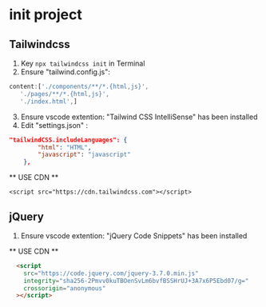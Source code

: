 # init project

## Tailwindcss

1. Key `npx tailwindcss init` in Terminal
2. Ensure "tailwind.config.js":

```js
content:['./components/**/*.{html,js}',
   './pages/**/*.{html,js}',
   './index.html',]
```

3. Ensure vscode extention: "Tailwind CSS IntelliSense" has been installed
4. Edit "settings.json" :

```JSON
"tailwindCSS.includeLanguages": {
        "html": "HTML",
        "javascript": "javascript"
    },
```

** USE CDN **

```HTM
<script src="https://cdn.tailwindcss.com"></script>
```

## jQuery

1. Ensure vscode extention: "jQuery Code Snippets" has been installed

** USE CDN **

```HTML
  <script
    src="https://code.jquery.com/jquery-3.7.0.min.js"
    integrity="sha256-2Pmvv0kuTBOenSvLm6bvfBSSHrUJ+3A7x6P5Ebd07/g="
    crossorigin="anonymous"
  ></script>
```

